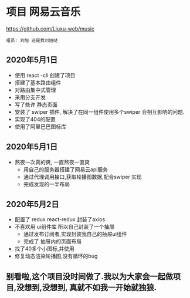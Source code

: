 # 项目 网易云音乐

https://github.com/Liuxu-web/music

    组员: 刘旭 还是我刘旭哒

## 2020年5月1日

- 使用 react -cli 创建了项目
- 搭建了基本路由组件
- 对路由集中式管理
- 采用分支开发
- 写了些许 静态页面
- 安装了 swiper 插件, 解决了在同一组件使用多个swiper 会相互影响的问题.
- 实现了404的配置
- 使用了阿里巴巴图标库

## 2020年5月1日 

- 熬夜一次真的爽, 一直熬夜一直爽
  - 用自己的服务器搭建了网易云api服务
  - 通过代理调用接口,获取轮播图数据,配合swiper 实现
  - 完成发现的一半布局

## 2020年5月2日

- 配置了 redux react-redux 封装了axios 
- 不喜欢用 ui组件库 所以自己封装了一个抽屉
  - 通过发布订阅者,实现封装我自己的抽屉ui组件
  - 完成了 抽屉内的页面布局
- 找了40多个小图标,并使用
- 修复动态渲染轮播图,没有循环的bug



## 别看啦,这个项目没时间做了.我以为大家会一起做项目,没想到,没想到, 真就不如我一开始就独狼.